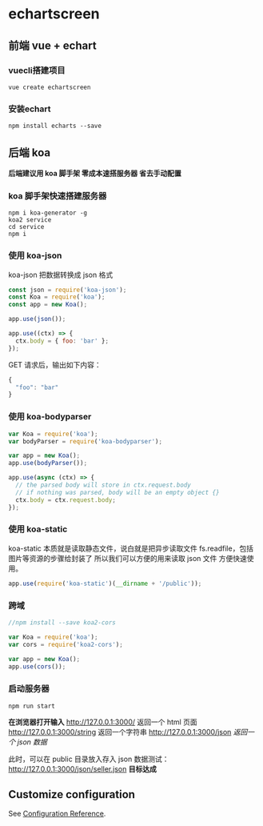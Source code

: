 # echartscreen

## 前端 vue + echart

### vuecli搭建项目

```
vue create echartscreen
```
### 安装echart
```
npm install echarts --save
```


## 后端 koa

**后端建议用 koa 脚手架 零成本速搭服务器 省去手动配置**

### koa 脚手架快速搭建服务器

```npm
npm i koa-generator -g
koa2 service
cd service
npm i

```

### 使用 koa-json

koa-json 把数据转换成 json 格式

```js
const json = require('koa-json');
const Koa = require('koa');
const app = new Koa();

app.use(json());

app.use((ctx) => {
  ctx.body = { foo: 'bar' };
});
```

GET 请求后，输出如下内容：

```js
{
  "foo": "bar"
}
```

### 使用 koa-bodyparser

```js
var Koa = require('koa');
var bodyParser = require('koa-bodyparser');

var app = new Koa();
app.use(bodyParser());

app.use(async (ctx) => {
  // the parsed body will store in ctx.request.body
  // if nothing was parsed, body will be an empty object {}
  ctx.body = ctx.request.body;
});
```

### 使用 koa-static

koa-static 本质就是读取静态文件，说白就是把异步读取文件 fs.readfile，包括图片等资源的步骤给封装了
所以我们可以方便的用来读取 json 文件
方便快速使用。

```js
app.use(require('koa-static')(__dirname + '/public'));
```
### 跨域
``` js
//npm install --save koa2-cors

var Koa = require('koa');
var cors = require('koa2-cors');
 
var app = new Koa();
app.use(cors());
```

### 启动服务器

```npm
npm run start
```

**在浏览器打开输入**
http://127.0.0.1:3000/ 返回一个 html 页面
http://127.0.0.1:3000/string 返回一个字符串
http://127.0.0.1:3000/json _返回一个 json 数据_

此时，可以在 public 目录放入存入 json 数据测试：
http://127.0.0.1:3000/json/seller.json **目标达成**

## Customize configuration

See [Configuration Reference](https://cli.vuejs.org/config/).
